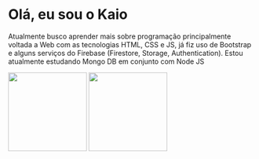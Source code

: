 # Olá, eu sou o Kaio
Atualmente busco aprender mais sobre programação principalmente voltada a Web com as tecnologias HTML, CSS e JS, já fiz uso de Bootstrap e alguns serviços do Firebase (Firestore, Storage, Authentication). Estou atualmente estudando Mongo DB em conjunto com Node JS

<img height="160em" src="https://github-readme-stats.vercel.app/api?username=kaio-matos&show_icons=true&count_private=true&theme=dark"/>

<img height="160em" src="https://github-readme-stats.vercel.app/api/top-langs/?username=kaio-matos&layout=compact&langs_count=7&theme=dark"/>

